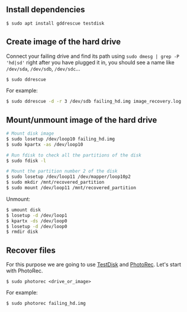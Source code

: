 Install dependencies
--------------------

```bash
$ sudo apt install gddrescue testdisk
```

Create image of the hard drive
------------------------------

Connect your failing drive and find its path using `sudo dmesg | grep -P 'hd|sd'` right after you have plugged it in, you should see a name like `/dev/sda`, `/dev/sdb`, `/dev/sdc`...

   ```bash
   $ sudo ddrescue 
   ```

   For example:
   ```bash
   $ sudo ddrescue -d -r 3 /dev/sdb failing_hd.img image_recovery.log
   ```

Mount/unmount image of the hard drive
-----------------------------
<!--
$ sudo apt install -y multipath-tools
$ sudo kpartx -a -r failing_hd.img
$ sudo mount -o loop /dev/mapper/loop0p2 /mnt/p2
-->

```bash
# Mount disk image
$ sudo losetup /dev/loop10 failing_hd.img
$ sudo kpartx -as /dev/loop10

# Run fdisk to check all the partitions of the disk
$ sudo fdisk -l

# Mount the partition number 2 of the disk
$ sudo losetup /dev/loop11 /dev/mapper/loop10p2
$ sudo mkdir /mnt/recovered_partition
$ sudo mount /dev/loop11 /mnt/recovered_partition
```

Unmount:
```bash
$ umount disk
$ losetup -d /dev/loop1
$ kpartx -ds /dev/loop0
$ losetup -d /dev/loop0
$ rmdir disk
```

Recover files
-------------
   For this purpose we are going to use [TestDisk](https://www.cgsecurity.org/wiki/TestDisk) and [PhotoRec](https://www.cgsecurity.org/wiki/PhotoRec). Let's start with PhotoRec.
   
   ```
   $ sudo photorec <drive_or_image>
   ```
   For example:
   ```
   $ sudo photorec failing_hd.img
   ```
